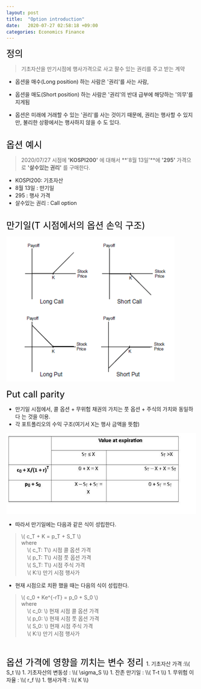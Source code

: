 ```yaml
---
layout: post 
title:  "Option introduction"
date:   2020-07-27 02:58:18 +09:00
categories: Economics Finance
---
```

<div style="color:black;font-size:24px;">
  정의 
</div>

  > 기초자산을 만기시점에 행사가격으로 사고 팔수 있는 권리를 주고 받는 계약

  - 옵션을 매수(Long position) 하는 사람은 '권리'를 사는 사람,<br> 
  - 옵션을 매도(Short position) 하는 사람은 '권리'의 반대 급부에 해당하는 '의무'를 지게됨

  - 옵션은 미래에 거래할 수 있는 '권리'를 사는 것이기 때문에, 권리는 행사할 수 있지만, 불리한 상황에서는 행사하지 않을 수 도 있다.

<br>

<div style="color:black;font-size:24px;">
  옵션 예시
  <br>
</div>

  > 2020/07/27 시점에 **'KOSPI200'** 에 대해서 **'8월 13일'**에 **'295'** 가격으로 **'살수있는 권리'** 를 구매한다.

  - KOSPI200: 기초자산
  - 8월 13일 : 만기일
  - 295 : 행사 가격
  - 살수있는 권리 : Call option

<br>

<div style="color:black;font-size:24px;">
  만기일(T 시점에서의 옵션 손익 구조)
  <br>
</div>
  
![옵션 손익 구조](/assets/economics/option/option_payoff.png)
<br>
<br>
<span style="color:black;font-size:24px;">
  Put call parity
</span>

 - 만기일 시점에서, 콜 옵션 + 무위험 채권의 가치는 풋 옵션 + 주식의 가치와 동일하다 는 것을 이용.
 - 각 포트폴리오의 수익 구조(여기서 X는 행사 금액을 뜻함)
 
 ![옵션 손익 구조](/assets/economics/option/put_call_parity.png)

 - 따라서 만기일에는 다음과 같은 식이 성립한다.<br>
 > \\( c_T + K = p_T + S_T \\)<br>
 > where <br>
 > &nbsp;&nbsp;&nbsp;&nbsp;\\( c_T: T\\) 시점 콜 옵션 가격<br>
 > &nbsp;&nbsp;&nbsp;&nbsp;\\( p_T: T\\) 시점 풋 옵션 가격<br>
 > &nbsp;&nbsp;&nbsp;&nbsp;\\( S_T: T\\) 시점 주식 가격<br>
 > &nbsp;&nbsp;&nbsp;&nbsp;\\( K:\\) 만기 시점 행사가<br>

 - 현재 시점으로 치환 했을 때는 다음의 식이 성립한다.<br>
  > \\( c_0 + Ke^{-rT} = p_0 + S_0 \\)<br>
 > where <br>
 > &nbsp;&nbsp;&nbsp;&nbsp;\\( c_0: \\) 현재 시점 콜 옵션 가격<br>
 > &nbsp;&nbsp;&nbsp;&nbsp;\\( p_0: \\) 현재 시점 풋 옵션 가격<br>
 > &nbsp;&nbsp;&nbsp;&nbsp;\\( S_0: \\) 현재 시점 주식 가격<br>
 > &nbsp;&nbsp;&nbsp;&nbsp;\\( K:\\) 만기 시점 행사가<br>

<br>
<br>
<span style="color:black;font-size:24px;">
  옵션 가격에 영향을 끼치는 변수 정리
</span>
 1. 기초자산 가격 :\\( S_t \\)
 1. 기초자산의 변동성 : \\( \sigma_S \\)
 1. 잔존 만기일 : \\( T-t \\)
 1. 무위험 이자율 : \\( r_f \\)
 1. 행사가격 : \\( K \\)